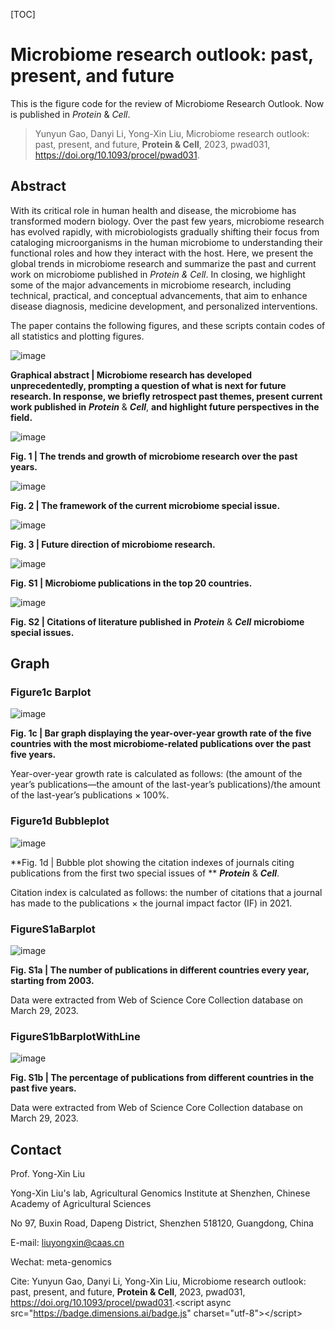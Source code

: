 [TOC]

# Microbiome research outlook: past, present, and future

This is the figure code for the review of Microbiome Research Outlook. Now is published in *Protein* & *Cell*.

> Yunyun Gao, Danyi Li, Yong-Xin Liu, Microbiome research outlook: past, present, and future, **Protein & Cell**, 2023, pwad031, <https://doi.org/10.1093/procel/pwad031>.

## Abstract

With its critical role in human health and disease, the microbiome has transformed modern biology. Over the past few years, microbiome research has evolved rapidly, with microbiologists gradually shifting their focus from cataloging microorganisms in the human microbiome to understanding their functional roles and how they interact with the host. Here, we present the global trends in microbiome research and summarize the past and current work on microbiome published in *Protein & Cell*. In closing, we highlight some of the major advancements in microbiome research, including technical, practical, and conceptual advancements, that aim to enhance disease diagnosis, medicine development, and personalized interventions.

The paper contains the following figures, and these scripts contain codes of all statistics and plotting figures.

![image](https://github.com/YunyunGao374/ProteinCell2023MicrobiomeReview/blob/main/FiguresInProteinCell2023MicrobiomeReview/graphical%20abstract.jpg "image")

**Graphical abstract | Microbiome research has developed unprecedentedly, prompting a question of what is next for future research. In response, we briefly retrospect past themes, present current work published in** ***Protein*** & ***Cell***, **and highlight future perspectives in the field.**

![image](https://github.com/YunyunGao374/ProteinCell2023MicrobiomeReview/blob/main/FiguresInProteinCell2023MicrobiomeReview/figure1.jpg)

**Fig. 1 | The trends and growth of microbiome research over the past years.**

![image](https://github.com/YunyunGao374/ProteinCell2023MicrobiomeReview/blob/main/FiguresInProteinCell2023MicrobiomeReview/figure2.jpg)

**Fig. 2 | The framework of the current microbiome special issue.**

![image](https://github.com/YunyunGao374/ProteinCell2023MicrobiomeReview/blob/main/FiguresInProteinCell2023MicrobiomeReview/figure3.jpg)

**Fig. 3 | Future direction of microbiome research.**

![image](https://github.com/YunyunGao374/ProteinCell2023MicrobiomeReview/blob/main/FiguresInProteinCell2023MicrobiomeReview/figure%20S1.jpg "image")

**Fig. S1 | Microbiome publications in the top 20 countries.**

![image](https://github.com/YunyunGao374/ProteinCell2023MicrobiomeReview/blob/main/FiguresInProteinCell2023MicrobiomeReview/figure%20S2.jpg "image")

**Fig. S2 | Citations of literature published in** ***Protein*** & ***Cell*** **microbiome special issues.**

## Graph

### Figure1c Barplot

![image](https://github.com/YunyunGao374/ProteinCell2023MicrobiomeReview/blob/main/Figure1cBarplot/Figure1cBarplot.jpg "image")

**Fig. 1c | Bar graph displaying the year-over-year growth rate of the five countries with the most microbiome-related publications over the past five years.**

Year-over-year growth rate is calculated as follows: (the amount of the year’s publications—the amount of the last-year’s publications)/the amount of the last-year’s publications × 100%.

### Figure1d Bubbleplot

![image](https://github.com/YunyunGao374/ProteinCell2023MicrobiomeReview/blob/main/Figure1dBubbleplot/Figure1dBubbleplot.jpg "image")

**Fig. 1d | Bubble plot showing the citation indexes of journals citing publications from the first two special issues of ** ***Protein*** & ***Cell***.

Citation index is calculated as follows: the number of citations that a journal has made to the publications × the journal impact factor (IF) in 2021.

### FigureS1aBarplot

![image](https://github.com/YunyunGao374/ProteinCell2023MicrobiomeReview/blob/main/FigureS1aBarplot/FigureS1aBarplot.jpg "image")

**Fig. S1a | The number of publications in different countries every year, starting from 2003.**

Data were extracted from Web of Science Core Collection database on March 29, 2023.

### FigureS1bBarplotWithLine

![image](https://github.com/YunyunGao374/ProteinCell2023MicrobiomeReview/blob/main/FigureS1bBarplotWithLine/FigureS1bBarplotWithLine.jpg "image")

**Fig. S1b | The percentage of publications from different countries in the past five years.**

Data were extracted from Web of Science Core Collection database on March 29, 2023.

## Contact

Prof. Yong-Xin Liu

Yong-Xin Liu's lab, Agricultural Genomics Institute at Shenzhen, Chinese Academy of Agricultural Sciences

No 97, Buxin Road, Dapeng District, Shenzhen 518120, Guangdong, China

E-mail: <liuyongxin@caas.cn>

Wechat: meta-genomics

Cite: Yunyun Gao, Danyi Li, Yong-Xin Liu, Microbiome research outlook: past, present, and future, **Protein & Cell**, 2023, pwad031, <https://doi.org/10.1093/procel/pwad031>.<span></span>\<script async src="<https://badge.dimensions.ai/badge.js>" charset="utf-8">\</script>
